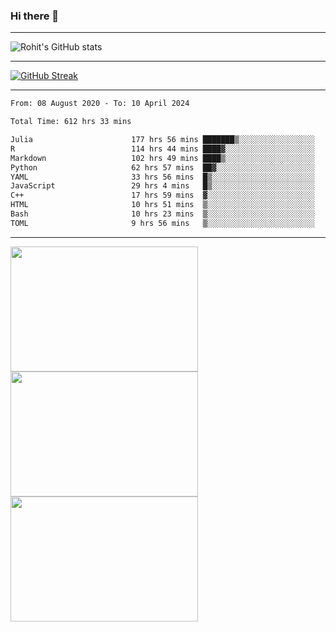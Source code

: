 ### Hi there 👋

<hr/>

![Rohit's GitHub stats](https://github-readme-stats.vercel.app/api?username=RohitRathore1&show_icons=true&theme=transparent)

<hr/>

[![GitHub Streak](http://github-readme-streak-stats.herokuapp.com?user=RohitRathore1&theme=dark&mode=weekly)](https://git.io/streak-stats)

<hr/>

<!--START_SECTION:waka-->

```txt
From: 08 August 2020 - To: 10 April 2024

Total Time: 612 hrs 33 mins

Julia                      177 hrs 56 mins ███████▒░░░░░░░░░░░░░░░░░   29.05 %
R                          114 hrs 44 mins ████▓░░░░░░░░░░░░░░░░░░░░   18.73 %
Markdown                   102 hrs 49 mins ████▒░░░░░░░░░░░░░░░░░░░░   16.79 %
Python                     62 hrs 57 mins  ██▓░░░░░░░░░░░░░░░░░░░░░░   10.28 %
YAML                       33 hrs 56 mins  █▒░░░░░░░░░░░░░░░░░░░░░░░   05.54 %
JavaScript                 29 hrs 4 mins   █▒░░░░░░░░░░░░░░░░░░░░░░░   04.75 %
C++                        17 hrs 59 mins  ▓░░░░░░░░░░░░░░░░░░░░░░░░   02.94 %
HTML                       10 hrs 51 mins  ▒░░░░░░░░░░░░░░░░░░░░░░░░   01.77 %
Bash                       10 hrs 23 mins  ▒░░░░░░░░░░░░░░░░░░░░░░░░   01.70 %
TOML                       9 hrs 56 mins   ▒░░░░░░░░░░░░░░░░░░░░░░░░   01.62 %
```

<!--END_SECTION:waka-->

<hr/>

<p>
  <img src="https://wakatime.com/share/@TeAmp0is0N/0205e68a-e5ed-48bf-b870-3c94c1fa77d3.svg" width="300" height="200">
  <img src="https://wakatime.com/share/@TeAmp0is0N/3935ee43-08a3-493e-8b95-60c1f9204b15.svg" width="300" height="200">
  <img src="https://wakatime.com/share/@TeAmp0is0N/8717aacc-7340-44e0-abb1-987dc9823fcd.svg" width="300" height="200">
</p>




